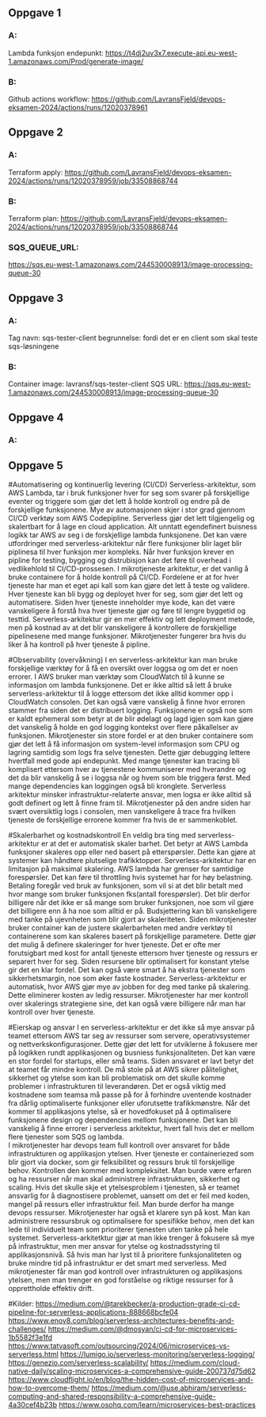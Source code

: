 ## Oppgave 1
### A:
Lambda funksjon endepunkt: https://t4dj2uv3x7.execute-api.eu-west-1.amazonaws.com/Prod/generate-image/

### B:
Github actions workflow: https://github.com/LavransFjeld/devops-eksamen-2024/actions/runs/12020378961


## Oppgave 2
### A:
Terraform apply: 
https://github.com/LavransFjeld/devops-eksamen-2024/actions/runs/12020378959/job/33508868744

### B:
Terraform plan:
https://github.com/LavransFjeld/devops-eksamen-2024/actions/runs/12020378959/job/33508868744


### SQS_QUEUE_URL:
https://sqs.eu-west-1.amazonaws.com/244530008913/image-processing-queue-30


## Oppgave 3
### A:
Tag navn: sqs-tester-client
begrunnelse: fordi det er en client som skal teste sqs-løsningene

### B:
Container image: lavransf/sqs-tester-client
SQS URL: https://sqs.eu-west-1.amazonaws.com/244530008913/image-processing-queue-30


## Oppgave 4
### A:


## Oppgave 5

#Automatisering og kontinuerlig levering (CI/CD)
Serverless-arkitektur, som AWS Lambda, tar i bruk funksjoner hver for seg som svarer på forskjellige eventer og triggere som gjør det lett å holde kontroll og endre på de forskjellige funksjonene. Mye av automasjonen skjer i stor grad gjennom CI/CD verktøy som AWS Codepipline. Serverless gjør det lett tilgjengelig og skalertbart for å lage en cloud application. Alt unntatt egendefinert buisness logikk tar AWS av seg i de forskjellige lambda funksjonene. 
Det kan være utfordringer med serverless-arkitektur når flere funksjoner blir laget blir piplinesa til hver funksjon mer kompleks. Når hver funksjon krever en pipline for testing, bygging og distrubisjon kan det føre til overhead i vedlikehlold til CI/CD-prossesen.
I mikrotjeneste arkitektur, er det vanlig å bruke containere for å holde kontroll på CI/CD. Fordelene er at for hver tjeneste har man et eget api kall som kan gjøre det lett å teste og validere. Hver tjeneste kan bli bygg og deployet hver for seg, som gjør det lett og automatisere.
Siden hver tjeneste inneholder mye kode, kan det være vanskeligere å forstå hva hver tjeneste gjør og føre til lengre byggetid og testtid.
Serverless-arkitektur gir en mer effektiv og lett deployment metode, men på kostnad av at det blir vanskeligere å kontrollere de forskjellige pipelinesene med mange funksjoner. Mikrotjenester fungerer bra hvis du liker å ha kontroll på hver tjeneste å pipline. 

#Observability (overvåkning)
I en serverless-arkitektur kan man bruke forskjellige værktøy for å få en oversikt over loggsa og om det er noen errorer. I AWS bruker man værktøy som CloudWatch til å kunne se informasjon om lambda funksjonene. 
Det er ikke alltid så lett å bruke serverless-arkitektur til å logge ettersom det ikke alltid kommer opp i CloudWatch consolen. Det kan også være vanskelig å finne hvor erroren stammer fra siden det er distribuert logging. Funksjonene er også noe som er kaldt ephemeral som betyr at de blir ødelagt og lagd igjen som kan gjøre det vanskelig å holde en god logging kontekst over flere påkallelser av funksjonen. 
Mikrotjenester sin store fordel er at den bruker containere som gjør det lett å få informasjon om system-level informasjon som CPU og lagring samtidig som logs fra selve tjenesten. Dette gjør debugging lettere hvertfall med gode api endepunkt. 
Med mange tjenester kan tracing bli komplisert ettersom hver av tjenestene kommuniserer med hverandre og det da blir vanskelig å se i loggsa når og hvem som ble triggera først. Med mange dependencies kan loggingen også bli kronglete.
Serverless arkitektur minsker infrastruktur-relaterte ansvar, men logsa er ikke alltid så godt definert og lett å finne fram til. Mikrotjenester på den andre siden har svært oversiktlig logs i consolen, men vanskeligere å trace fra hvilken tjeneste de forskjellige errorene kommer fra hvis de er sammenkoblet. 	

#Skalerbarhet og kostnadskontroll
En veldig bra ting med serverless-arkitektur er at det er automatisk skaler barhet. Det betyr at AWS Lambda funksjoner skaleres opp eller ned basert på etterspørsler. Dette kan gjøre at systemer kan håndtere plutselige trafikktopper. 
Serverless-arkitektur har en limitasjon på maksimal skalering. AWS lambda har grenser for samtidige forespørsler. Det kan føre til throttling hvis systemet har for høy belastning.
Betaling foregår ved bruk av funksjonen, som vil si at det blir betalt med hvor mange som bruker funksjonen fks(antall forespørsler). Det blir derfor billigere når det ikke er så mange som bruker funksjonen, noe som vil gjøre det billigere enn å ha noe som alltid er på. Budsjettering kan bli vanskeligere med tanke på ujevnheten som blir gjort av skaleriteten.
Siden mikrotjenester bruker container kan de justere skalerbarheten med andre verktøy til containerene som kan skaleres basert på forskjellige parametere. Dette gjør det mulig å definere skaleringer for hver tjeneste. 
Det er ofte mer forutsigbart med kost for antall tjeneste ettersom hver tjeneste og ressurs er separert hver for seg. Siden resursene blir optimalisert for konstant ytelse gir det en klar fordel. Det kan også være smart å ha ekstra tjenester som sikkerhetsmargin, noe som øker faste kostnader.
Serverless-arkitektur er automatisk, hvor AWS gjør mye av jobben for deg med tanke på skalering.  Dette eliminerer kosten av ledig ressurser. Mikrotjenester har mer kontroll over skalerings strategiene sine, det kan også være billigere når man har kontroll over hver tjeneste. 

#Eierskap og ansvar
I en serverless-arkitektur er det ikke så mye ansvar på teamet ettersom AWS tar seg av ressurser som servere, operativsystemer og nettverkskonfigurasjoner. Dette gjør det lett for utviklerne å fokusere mer på logikken rundt applikasjonen og busniess funksjonaliteten. Det kan være en stor fordel for startups, eller små teams. 
Siden ansvaret er lavt betyr det at teamet får mindre kontroll. De må stole på at AWS sikrer pålitelighet, sikkerhet og ytelse som kan bli problematisk om det skulle komme problemer i infrastrukturen til leverandøren. Det er også viktig med kostnadene som teamsa må passe på for å forhindre uventende kostnader fra dårlig optimaliserte funksjoner eller uforutsette trafikkmønstre.
Når det kommer til applikasjons ytelse, så er hovedfokuset på å optimalisere funksjonene design og dependencies mellom funksjonene. Det kan bli vanskelig å finne errorer i serverless arkitektur, hvert fall hvis det er mellom flere tjenester som SQS og lambda. 	
I mikrotjenester har devops team full kontroll over ansvaret for både infrastrukturen og applikasjon ytelsen. Hver tjeneste er containeriezed som blir gjort via docker, som gir felksibilitet og ressurs bruk til forskjellige behov. 
Kontrollen den kommer med kompleksitet. Man burde være erfaren og ha ressurser når man skal administrere infrastrukturen, sikkerhet og scaling. Hvis det skulle skje et ytelsesproblem i tjenesten, så er teamet ansvarlig for å diagnostisere problemet, uansett om det er feil med koden, mangel på ressurs eller infrastruktur feil. Man burde derfor ha mange devops ressurser. 
Mikrotjenester har også et klarere syn på kost. Man kan administrere ressursbruk og optimalisere for spesifikke behov, men det kan lede til individuelt team som prioriterer tjenesten uten tanke på hele systemet. 
Serverless-arkitetktur gjør at man ikke trenger å fokusere så mye på infrastruktur, men mer ansvar for ytelse og kostnadsstyring til applikasjonsnivå. Så hvis man har lyst til å prioritere funksjonaliteten og bruke mindre tid på infrastruktur er det smart med serverless. Med mikrotjenester får man god kontroll over infrastrukturen og applikasjons ytelsen, men man trenger en god forståelse og riktige ressurser for å opprettholde effektiv drift.

#Kilder:
https://medium.com/@tarekbecker/a-production-grade-ci-cd-pipeline-for-serverless-applications-888668bcfe04
https://www.enov8.com/blog/serverless-architectures-benefits-and-challenges/
https://medium.com/@dmosyan/ci-cd-for-microservices-1b5582f3e1fd
https://www.tatvasoft.com/outsourcing/2024/06/microservices-vs-serverless.html
https://lumigo.io/serverless-monitoring/serverless-logging/
https://genezio.com/serverless-scalability/
https://medium.com/cloud-native-daily/scaling-microservices-a-comprehensive-guide-200737d75d62
https://www.cloudflight.io/en/blog/the-hidden-cost-of-microservices-and-how-to-overcome-them/
https://medium.com/@use.abhiram/serverless-computing-and-shared-responsibility-a-comprehensive-guide-4a30cef4b23b
https://www.osohq.com/learn/microservices-best-practices





